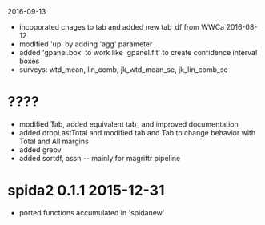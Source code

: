 2016-09-13
* incoporated chages to tab and added new tab_df from WWCa
2016-08-12
* modified 'up' by adding 'agg' parameter
* added 'gpanel.box' to work like 'gpanel.fit' to create confidence interval boxes
* surveys: wtd_mean, lin_comb, jk_wtd_mean_se, jk_lin_comb_se
# ????
* modified Tab, added equivalent tab_ and improved documentation
* added dropLastTotal and modified tab and Tab to change behavior with Total and All margins
* added grepv
* added sortdf, assn -- mainly for magrittr pipeline

# spida2 0.1.1 2015-12-31

* ported functions accumulated in 'spidanew'

